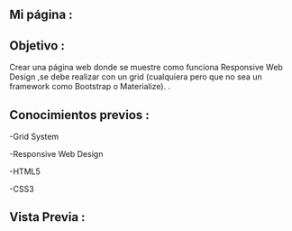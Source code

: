 Mi página :
-------

Objetivo :
----
Crear una página web donde se muestre como funciona Responsive Web Design ,se debe realizar con un grid (cualquiera pero que no sea un framework como Bootstrap o Materialize). .

Conocimientos previos :
----
-Grid System

-Responsive Web Design

-HTML5

-CSS3


Vista Previa :
----
![]()
![]()
![]()
